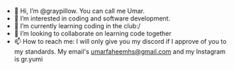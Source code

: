 - 👋 Hi, I’m @graypillow. You can call me Umar.
- 👀 I’m interested in coding and software development.
- 🌱 I’m currently learning coding in the club:/
- 💞️ I’m looking to collaborate on learning code together 
- 📫 How to reach me: I will only give you my discord if I approve of you to my standards. My email's umarfaheemhs@gmail.com and my Instagram is gr.yumi

<!---
graypillow/graypillow is a ✨ special ✨ repository because its `README.md` (this file) appears on your GitHub profile.
You can click the Preview link to take a look at your changes.
--->
